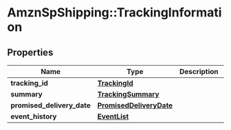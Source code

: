 # AmznSpShipping::TrackingInformation

## Properties
Name | Type | Description | Notes
------------ | ------------- | ------------- | -------------
**tracking_id** | [**TrackingId**](TrackingId.md) |  | 
**summary** | [**TrackingSummary**](TrackingSummary.md) |  | 
**promised_delivery_date** | [**PromisedDeliveryDate**](PromisedDeliveryDate.md) |  | 
**event_history** | [**EventList**](EventList.md) |  | 

